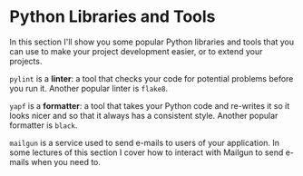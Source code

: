 # Python Libraries and Tools

In this section I'll show you some popular Python libraries and tools that you can use to make your project development easier, or to extend your projects.

`pylint` is a **linter**: a tool that checks your code for potential problems before you run it. Another popular linter is `flake8`.

`yapf` is a **formatter**: a tool that takes your Python code and re-writes it so it looks nicer and so that it always has a consistent style. Another popular formatter is `black`.

`mailgun` is a service used to send e-mails to users of your application. In some lectures of this section I cover how to interact with Mailgun to send e-mails when you need to.
